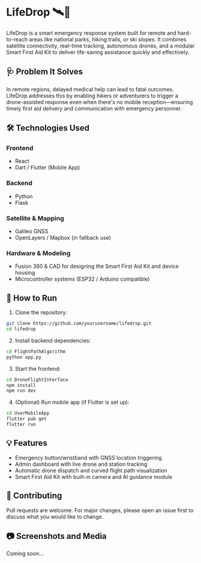 # LifeDrop 🛰️🚁

LifeDrop is a smart emergency response system built for remote and hard-to-reach areas like national parks, hiking trails, or ski slopes. It combines satellite connectivity, real-time tracking, autonomous drones, and a modular Smart First Aid Kit to deliver life-saving assistance quickly and effectively.

## 🩺 Problem It Solves
In remote regions, delayed medical help can lead to fatal outcomes. LifeDrop addresses this by enabling hikers or adventurers to trigger a drone-assisted response even when there's no mobile reception—ensuring timely first aid delivery and communication with emergency personnel.

## 🛠️ Technologies Used

### Frontend
- React
- Dart / Flutter (Mobile App)

### Backend
- Python
- Flask

### Satellite & Mapping
- Galileo GNSS
- OpenLayers / Mapbox (in fallback use)

### Hardware & Modeling
- Fusion 360 & CAD for designing the Smart First Aid Kit and device housing
- Microcontroller systems (ESP32 / Arduino compatible)

## 🚀 How to Run

1. Clone the repository:

```bash
git clone https://github.com/yourusername/lifedrop.git
cd lifedrop
```

2. Install backend dependencies:

```bash
cd FlightPathAlgorithm
python app.py
```

3. Start the frontend:

```bash
cd DroneFlightInterface
npm install
npm run dev
```

4. (Optional) Run mobile app (if Flutter is set up):

```bash
cd UserMobileApp
flutter pub get
flutter run
```

## 💡 Features
- Emergency button/wristband with GNSS location triggering
- Admin dashboard with live drone and station tracking
- Automatic drone dispatch and curved flight path visualization
- Smart First Aid Kit with built-in camera and AI guidance module

## 🤝 Contributing
Pull requests are welcome. For major changes, please open an issue first to discuss what you would like to change.

## 📷 Screenshots and Media
Coming soon…
